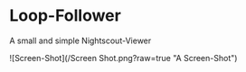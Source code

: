 # Loop-Follower
A small and simple Nightscout-Viewer

![Screen-Shot](/Screen Shot.png?raw=true "A Screen-Shot")
